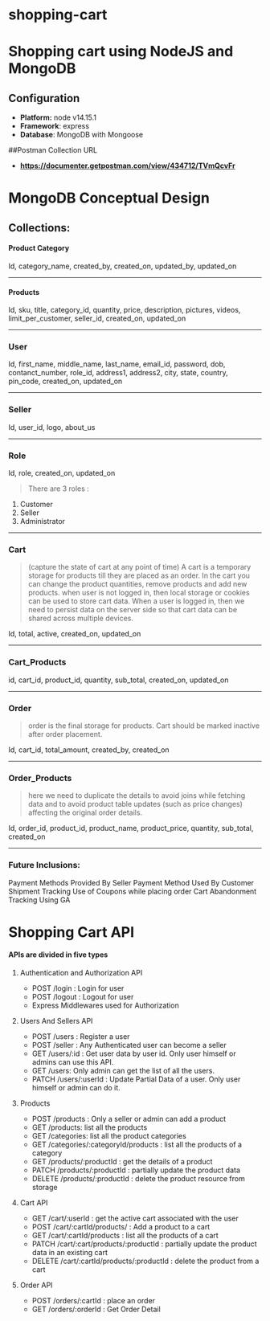 # shopping-cart

# Shopping cart using NodeJS and MongoDB

## Configuration

- **Platform:** node v14.15.1
- **Framework**: express
- **Database**: MongoDB with Mongoose

##Postman Collection URL
- **https://documenter.getpostman.com/view/434712/TVmQcvFr**

# MongoDB Conceptual Design
## Collections:
#### Product Category
Id, category_name, created_by, created_on, updated_by, updated_on


---


#### Products
Id, sku, title, category_id, quantity, price, description, pictures, videos, limit_per_customer, seller_id, created_on, updated_on


---


### User
Id, first_name, middle_name, last_name, email_id, password, dob, contanct_number, role_id, address1, address2, city, state, country, pin_code, created_on, updated_on




---


### Seller
Id, user_id, logo, about_us


---


### Role
Id, role, created_on, updated_on


> There are 3 roles :
1. Customer
2. Seller
3. Administrator


---


### Cart
> (capture the state of cart at any point of time)
 A cart is a temporary storage for products till they are placed as an order.
 In the cart you can change the product quantities, remove products and add new products.
 when user is not logged in, then local storage or cookies can be used to
  store cart data.
 When a user is logged in, then we need to persist data on the server side so that cart data can  be shared across multiple devices.
 
Id, total, active, created_on, updated_on


---


### Cart_Products
id, cart_id, product_id, quantity, sub_total, created_on, updated_on


---


### Order


>  order is the final storage for products. Cart should be marked inactive after order placement.


Id, cart_id, total_amount, created_by, created_on


---


### Order_Products
> here we need to duplicate the details to avoid joins while fetching data and to avoid product table updates (such as price changes) affecting the original order details.


Id, order_id, product_id, product_name, product_price, quantity, sub_total, created_on


---




### Future Inclusions:
Payment Methods Provided By Seller
Payment Method Used By Customer
Shipment Tracking
Use of Coupons while placing order
Cart Abandonment Tracking Using GA
























# Shopping Cart API

#### APIs are divided in five types

1. Authentication and Authorization API

   * POST /login : Login for user
   * POST /logout : Logout for user
   * Express Middlewares used for Authorization

 2. Users And Sellers API
 
     * POST /users : Register a user
     * POST /seller : Any Authenticated user can become a seller
     * GET /users/:id : Get user data by user id. Only user himself or admins can use this API.
     * GET /users: Only admin can get the list of all the users.
     * PATCH /users/:userId : Update Partial Data of a user. Only user himself or admin can do it.

3. Products

      * POST  /products : Only a seller or admin can add a product
      * GET  /products: list all the products
      * GET /categories: list all the product categories
      * GET /categories/:categoryId/products : list all the products of a category
      * GET /products/:productId : get the details of a product
      * PATCH /products/:productId : partially update the product data
      * DELETE /products/:productId : delete the product resource from storage

3. Cart API

     * GET /cart/:userId : get the active cart associated with the user
     * POST /cart/:cartId/products/ : Add a product to a cart
     * GET /cart/:cartId/products : list all the products of a cart
     * PATCH /cart/:cart/products/:productId : partially update the product data in an existing cart
     * DELETE /cart/:cartId/products/:productId : delete the product from a cart
     
 5. Order API
 
     * POST /orders/:cartId : place an order
     * GET /orders/:orderId : Get Order Detail